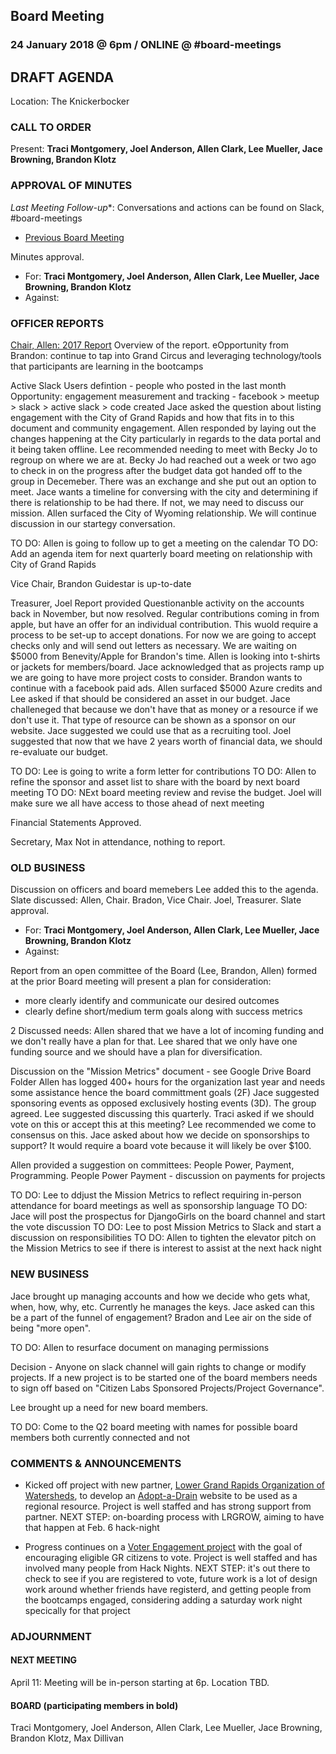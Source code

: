 ## Board Meeting
### 24 January 2018 @ 6pm / ONLINE @ #board-meetings

## DRAFT AGENDA

Location: The Knickerbocker

### CALL TO ORDER
Present: **Traci Montgomery, Joel Anderson, Allen Clark, Lee Mueller, Jace Browning, Brandon Klotz**

### APPROVAL OF MINUTES
*Last Meeting Follow-up**: Conversations and actions can be found on Slack, #board-meetings
 - [Previous Board Meeting](https://github.com/citizenlabsgr/community/blob/master/governance/bd_minutes/2017-10-10.md)

Minutes approval.
- For: **Traci Montgomery, Joel Anderson, Allen Clark, Lee Mueller, Jace Browning, Brandon Klotz**
- Against: 
### OFFICER REPORTS

[Chair, Allen: 2017 Report](https://docs.google.com/presentation/d/1trdaqvTuPtLvHXc-Cji_W7S0olyV1bRJ4QV6iTU9tsA/edit?usp=sharing)
Overview of the report.
eOpportunity from Brandon: continue to tap into Grand Circus and leveraging technology/tools that participants are learning in the bootcamps

Active Slack Users defintion - people who posted in the last month
Opportunity: engagement measurement and tracking - facebook > meetup > slack > active slack > code created
Jace asked the question about listing engagement with the City of Grand Rapids and how that fits in to this document and community engagement. Allen responded by laying out the changes happening at the City particularly in regards to the data portal and it being taken offline. Lee recommended needing to meet with Becky Jo to regroup on where we are at. Becky Jo had reached out a week or two ago to check in on the progress after the budget data got handed off to the group in Decemeber. There was an exchange and she put out an option to meet. Jace wants a timeline for conversing with the city and determining if there is relationship to be had there. If not, we may need to discuss our mission. Allen surfaced the City of Wyoming relationship. We will continue discussion in our startegy conversation.

TO DO: Allen is going to follow up to get a meeting on the calendar
TO DO: Add an agenda item for next quarterly board meeting on relationship with City of Grand Rapids

Vice Chair, Brandon
Guidestar is up-to-date

Treasurer, Joel
Report provided
Questionanble activity on the accounts back in November, but now resolved.
Regular contributions coming in from apple, but have an offer for an individual contribution. This wuold require a process to be set-up to accept donations. For now we are going to accept checks only and will send out letters as necessary.
We are waiting on $5000 from Benevity/Apple for Brandon's time.
Allen is looking into t-shirts or jackets for members/board. Jace acknowledged that as projects ramp up we are going to have more project costs to consider. Brandon wants to continue with a facebook paid ads. Allen surfaced $5000 Azure credits and Lee asked if that should be considered an asset in our budget. Jace challeneged that because we don't have that as money or a resource if we don't use it. That type of resource can be shown as a sponsor on our website. Jace suggested we could use that as a recruiting tool. Joel suggested that now that we have 2 years worth of financial data, we should re-evaluate our budget.

TO DO: Lee is going to write a form letter for contributions
TO DO: Allen to refine the sponsor and asset list to share with the board by next board meeting
TO DO: NExt board meeting review and revise the budget. Joel will make sure we all have access to those ahead of next meeting

Financial Statements Approved.

Secretary, Max
Not in attendance, nothing to report.

### OLD BUSINESS

Discussion on officers and board memebers
Lee added this to the agenda.
Slate discussed: Allen, Chair. Bradon, Vice Chair. Joel, Treasurer.
Slate approval.
- For: **Traci Montgomery, Joel Anderson, Allen Clark, Lee Mueller, Jace Browning, Brandon Klotz**
- Against: 

Report from an open committee of the Board (Lee, Brandon, Allen) formed at the prior Board meeting will present a plan for consideration:
- more clearly identify and communicate our desired outcomes
- clearly define short/medium term goals along with success metrics

2 Discussed needs:
Allen shared that we have a lot of incoming funding and we don't really have a plan for that. Lee shared that we only have one funding source and we should have a plan for diversification. 

Discussion on the "Mission Metrics" document - see Google Drive Board Folder
Allen has logged 400+ hours for the organization last year and needs some assistance hence the board committment goals (2F)
Jace suggested sponsoring events as opposed exclusively hosting events (3D). The group agreed.
Lee suggested discussing this quarterly. Traci asked if we should vote on this or accept this at this meeting? Lee recommended we come to consensus on this. Jace asked about how we decide on sponsorships to support? It would require a board vote because it will likely be over $100. 

Allen provided a suggestion on committees: People Power, Payment, Programming.
People Power
Payment - discussion on payments for projects

TO DO: Lee to ddjust the Mission Metrics to reflect requiring in-person attendance for board meetings as well as sponsorship language
TO DO: Jace will post the prospectus for DjangoGirls on the board channel and start the vote discussion
TO DO: Lee to post Mission Metrics to Slack and start a discussion on responsibilities
TO DO: Allen to tighten the elevator pitch on the Mission Metrics to see if there is interest to assist at the next hack night

### NEW BUSINESS

Jace brought up managing accounts and how we decide who gets what, when, how, why, etc. Currently he manages the keys. Jace asked can this be a part of the funnel of engagement? Bradon and Lee air on the side of being "more open".

TO DO: Allen to resurface document on managing permissions

Decision - Anyone on slack channel will gain rights to change or modify projects. If a new project is to be started one of the board members needs to sign off based on "Citizen Labs Sponsored Projects/Project Governance".

Lee brought up a need for new board members.

TO DO: Come to the Q2 board meeting with names for possible board members both currently connected and not

### COMMENTS & ANNOUNCEMENTS

- Kicked off project with new partner, [Lower Grand Rapids Organization of Watersheds](https://www.lgrow.org), to develop an [Adopt-a-Drain](https://github.com/citizenlabsgr/adopt-a-drain) website to be used as a regional resource. Project is well staffed and has strong support from partner.
NEXT STEP: on-boarding process with LRGROW, aiming to have that happen at Feb. 6 hack-night

- Progress continues on a [Voter Engagement project](https://github.com/citizenlabsgr/voter-engagement) with the goal of encouraging eligible GR citizens to vote. Project is well staffed and has involved many people from Hack Nights.
NEXT STEP: it's out there to check to see if you are registered to vote, future work is a lot of design work around whether friends have registerd, and getting people from the bootcamps engaged, considering adding a saturday work night specically for that project

### ADJOURNMENT

#### NEXT MEETING
April 11: Meeting will be in-person starting at 6p. Location TBD.

#### BOARD (participating members in bold)
Traci Montgomery, Joel Anderson, Allen Clark, Lee Mueller, Jace Browning, Brandon Klotz, Max Dillivan
